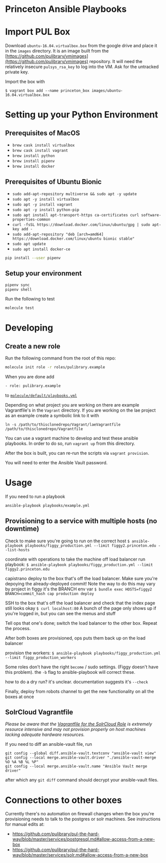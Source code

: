Princeton Ansible Playbooks
===========================

# Import PUL Box

Download `ubuntu-16.04.virtualbox.box` from the google drive and place it in the `images` directory. It is an image built from the [https://github.com/pulibrary/vmimages](https://github.com/pulibrary/vmimages) repository. It will need the relatively insecure `pulsys_rsa_key` to log into the VM. Ask for the untracked private key.

Import the box with

```
$ vagrant box add --name princeton_box images/ubuntu-16.04.virtualbox.box
```

# Setting up your Python Environment

## Prerequisites of MacOS

 * `brew cask install virtualbox`
 * `brew cask install vagrant`
 * `brew install python`
 * `brew install pipenv`
 * `brew install docker`

## Prerequisites of Ubuntu Bionic

 * `sudo add-apt-repository multiverse && sudo apt -y update`
 * `sudo apt -y install virtualbox`
 * `sudo apt -y install vagrant`
 * `sudo apt -y install python-pip`
 * `sudo apt install apt-transport-https ca-certificates curl software-properties-common`
 * `curl -fsSL https://download.docker.com/linux/ubuntu/gpg | sudo apt-key add
   -`
 * `sudo add-apt-repository "deb [arch=amd64] https://download.docker.com/linux/ubuntu bionic stable"`
 * `sudo apt update`
 * `sudo apt install docker-ce`
```bash
pip install --user pipenv
```

## Setup your environment

```bash
pipenv sync
pipenv shell
```

Run the following to test

```bash
molecule test
```


# Developing

## Create a new role

Run the following command from the root of this repo:

```bash
molecule init role -r roles/pulibrary.example 
```

When you are done add 

```bash
- role: pulibrary.example
```

to [`molecule/default/playbooks.yml`](molecule/default/playbooks.yml)


Depending on what project you are working on there are example Vagrantfile's in
the `Vagrant` directory. If you are working on the lae project as an example
create a symbolic link to it with

```
ln -s /path/to/thisclonedrepo/Vagrant/laeVagrantfile
/path/to/thisclonedrepo/Vagrantfile
```

You can use a vagrant machine to develop and test these ansible playbooks. In
order to do so, run `vagrant up` from this directory.

After the box is built, you can re-run the scripts via `vagrant provision`.

You will need to enter the Ansible Vault password.

# Usage

If you need to run a playbook

```bash
ansible-playbook playbooks/example.yml
```

## Provisioning to a service with multiple hosts (no downtime)

Check to make sure you're going to run on the correct host
`$ ansible-playbook playbooks/figgy_production.yml --limit figgy2.princeton.edu --list-hosts`

coordinate with operations to take the machine off load balancer
run playbook:
`$ ansible-playbook playbooks/figgy_production.yml --limit figgy2.princeton.edu`

capistrano deploy to the box that's off the load balancer.
Make sure you're depoying the already-deployed commit! Note the way to do this
may vary by project in figgy it's the BRANCH env var
`$ bundle exec HOSTS=figgy2 BRANCH=commit_hash cap production deploy`

SSH to the box that's off the load balancer and check that the index page still looks okay
`$ curl localhost:80`
  A bunch of the page only shows up if you're logged in, but you can see the menus and stuff

Tell ops that one's done; switch the load balancer to the other box. Repeat the process.

After both boxes are provisioned, ops puts them back up on the load
balancer

provision the workers:
`$ ansible-playbook playbooks/figgy_production.yml --limit figgy_production_workers`

Some roles don't have the right `become` / sudo settings. (Figgy doesn't have
this problem). the `-b` flag to ansible-playbook will correct these.

how to do a dry run? it's unclear. documentation suggests it's `--check`

Finally, deploy from robots channel to get the new functionality on all the boxes at once


## SolrCloud Vagrantfile

*Please be aware that the [Vagrantfile for the SolrCloud Role](Vagrant/solrcloudVagrantfile)
is extremely resource intensive and may not provision properly on host machines
lacking adequate hardware resources.*

If you need to diff an ansible-vault file, run
```
git config --global diff.ansible-vault.textconv "ansible-vault view"
git config --local merge.ansible-vault.driver "./ansible-vault-merge %O %A %B %L %P"
git config --local merge.ansible-vault.name "Ansible Vault merge driver"
```
after which any `git diff` command should decrypt your ansible-vault files.

# Connections to other boxes

Currently there's no automation on firewall changes when the box you're provisioning needs to talk to the postgres or solr machines. See instructions for manual edits at:

* https://github.com/pulibrary/pul-the-hard-way/blob/master/services/postgresql.md#allow-access-from-a-new-box
* https://github.com/pulibrary/pul-the-hard-way/blob/master/services/solr.md#allow-access-from-a-new-box
